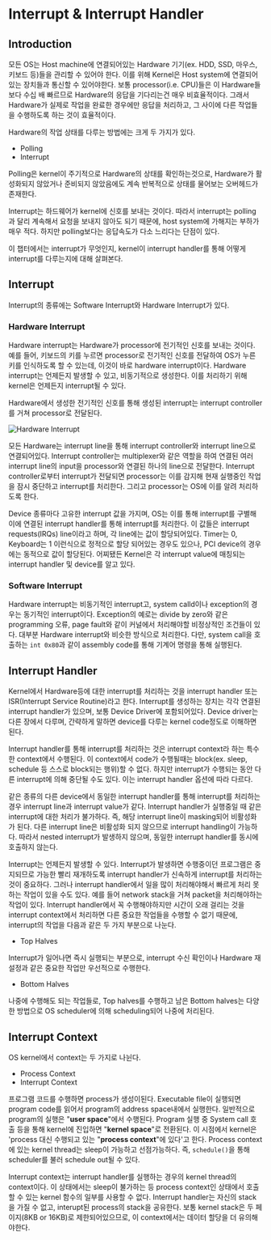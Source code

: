 # Interrupt & Interrupt Handler

## Introduction
모든 OS는 Host machine에 연결되어있는 Hardware 기기(ex. HDD, SSD, 마우스, 키보드 등)들을 관리할 수 있어야 한다. 이를 위해 Kernel은 Host system에 연결되어있는 장치들과 통신할 수 있어야한다. 보통 processor(i.e. CPU)들은 이 Hardware들보다 수십 배 빠르므로 Hardware의 응답을 기다리는건 매우 비효율적이다. 그래서 Hardware가 실제로 작업을 완료한 경우에만 응답을 처리하고, 그 사이에 다른 작업들을 수행하도록 하는 것이 효율적이다.

Hardware의 작업 상태를 다루는 방법에는 크게 두 가지가 있다.

* Polling
* Interrupt 

Polling은 kernel이 주기적으로 Hardware의 상태를 확인하는것으로, Hardware가 활성화되지 않았거나 준비되지 않았음에도 계속 반복적으로 상태를 물어보는 오버헤드가 존재한다.

Interrupt는 하드웨어가 kernel에 신호를 보내는 것이다. 따라서 interrupt는 polling과 달리 계속해서 요청을 보내지 않아도 되기 때문에, host system에 가해지는 부하가 매우 적다. 하지만 polling보다는 응답속도가 다소 느리다는 단점이 있다.

이 챕터에서는 interrupt가 무엇인지, kernel이 interrupt handler를 통해 어떻게 interrupt를 다루는지에 대해 살펴본다.

## Interrupt
Interrupt의 종류에는 Software Interrupt와 Hardware Interrupt가 있다.

### Hardware Interrupt
Hardware interrupt는 Hardware가 processor에 전기적인 신호를 보내는 것이다. 예를 들어, 키보드의 키를 누르면 processor로 전기적인 신호를 전달하여 OS가 누른 키를 인식하도록 할 수 있는데, 이것이 바로 hardware interrupt이다. Hardware interrupt는 언제든지 발생할 수 있고, 비동기적으로 생성한다. 이를 처리하기 위해 kernel은 언제든지 interrupt될 수 있다.

Hardware에서 생성한 전기적인 신호를 통해 생성된 interrupt는 interrupt controller를 거쳐 processor로 전달된다.

<!-- 그림 삽입 -->
![Hardware Interrupt](http://jake.dothome.co.kr/wp-content/uploads/2017/01/interrupt-1a.png)

모든 Hardware는 interrupt line을 통해 interrupt controller와 interrupt line으로 연결되어있다. Interrupt controller는 multiplexer와 같은 역할을 하여 연결된 여러 interrupt line의 input을 processor와 연결된 하나의 line으로 전달한다. Interrupt controller로부터 interrupt가 전달되면 processor는 이를 감지해 현재 실행중인 작업을 잠시 중단하고 interrupt를 처리한다. 그리고 processor는 OS에 이를 알려 처리하도록 한다.

Device 종류마다 고유한 interrupt 값을 가지며, OS는 이를 통해 interrupt를 구별해 이에 연결된 interrupt handler를 통해 interrupt를 처리한다. 이 값들은 interrupt requests(IRQs) line이라고 하며, 각 line에는 값이 할당되어있다. Timer는 0, Keyboard는 1 이런식으로 정적으로 할당 되어있는 경우도 있으나, PCI device의 경우에는 동적으로 값이 할당된다. 어찌됐든 Kernel은 각 interrupt value에 매칭되는 interrupt handler 및 device를 알고 있다.

### Software Interrupt
Hardware interrupt는 비동기적인 interrupt고, system calld이나 exception의 경우는 동기적인 interrupt이다. Exception의 예로는 divide by zero와 같은 programming 오류, page fault와 같이 커널에서 처리해야할 비정상적인 조건들이 있다. 대부분 Hardware interrupt와 비슷한 방식으로 처리한다. 다만, system call을 호출하는 `int 0x80`과 같이 assembly code를 통해 기계어 명령을 통해 실행된다.

## Interrupt Handler
Kernel에서 Hardware등에 대한 interrupt를 처리하는 것을 interrupt handler 또는 ISR(Interrupt Service Routine)라고 한다. Interrupt를 생성하는 장치는 각각 연결된 interrupt handler가 있으며, 보통 Device Driver에 포함되어있다. Device driver는 다른 장에서 다루며, 간략하게 말하면 device를 다루는 kernel code정도로 이해하면 된다.

Interrupt handler를 통해 interrupt를 처리하는 것은 interrupt context라 하는 특수한 context에서 수행된다. 이 context에서 code가 수행될때는 block(ex. sleep, schedule 등 스스로 block되는 행위)할 수 없다. 하지만 interrupt가 수행되는 동안 다른 interrupt에 의해 중단될 수도 있다. 이는 interrupt handler 옵션에 따라 다르다.

같은 종류의 다른 device에서 동일한 interrupt handler를 통해 interrupt를 처리하는 경우 interrupt line과 interrupt value가 같다. Interrupt handler가 실행중일 때 같은 interrupt에 대한 처리가 불가하다. 즉, 해당 interrupt line이 masking되어 비활성화가 된다. 다른 interrupt line은 비활성화 되지 않으므로 interrupt handling이 가능하다. 따라서 nested interrupt가 발생하지 않으며, 동일한 interrupt handler를 동시에 호출하지 않는다.

Interrupt는 언제든지 발생할 수 있다. Interrupt가 발생하면 수행중이던 프로그램은 중지되므로 가능한 빨리 재개하도록 interrupt handler가 신속하게 interrupt를 처리하는것이 중요하다. 그러나 interrupt handler에서 일을 많이 처리해야해서 빠르게 처리 못하는 작업이 있을 수도 있다. 예를 들어 network stack을 거쳐 packet을 처리해야하는 작업이 있다. Interrupt handler에서 꼭 수행해야하지만 시간이 오래 걸리는 것을 interrupt context에서 처리하면 다른 중요한 작업들을 수행할 수 없기 때문에, interrupt의 작업을 다음과 같은 두 가지 부분으로 나눈다.

* Top Halves

Interrupt가 일어나면 즉시 실행되는 부분으로, interrupt 수신 확인이나 Hardware 재설정과 같은 중요한 작업만 우선적으로 수행한다.

* Bottom Halves

나중에 수행해도 되는 작업들로, Top halves를 수행하고 남은 Bottom halves는 다양한 방법으로 OS scheduler에 의해 scheduling되어 나중에 처리된다.

## Interrupt Context
OS kernel에서 context는 두 가지로 나뉜다.
* Process Context
* Interrupt Context

프로그램 코드를 수행하면 process가 생성이된다. Executable file이 실행되면 program code를 읽어서 program의 address space내에서 실행한다. 일반적으로 program의 실행은 "**user space**"에서 수행된다. Program 실행 중 System call 호출 등을 통해 kernel에 진입하면 "**kernel space**"로 전환된다. 이 시점에서 kernel은 'process 대신 수행되고 있는 "**process context**"에 있다'고 한다. Process context에 있는 kernel thread는 sleep이 가능하고 선점가능하다. 즉, `schedule()`을 통해 scheduler를 불러 schedule out될 수 있다.

Interrupt context는 interrupt handler를 실행하는 경우의 kernel thread의 context이다. 이 상태에서는 sleep이 불가하는 등 process context인 상태에서 호출할 수 있는 kernel 함수의 일부를 사용할 수 없다. Interrupt handler는 자신의 stack을 가질 수 없고, interupt된 process의 stack을 공유한다. 보통 kernel stack은 두 페이지(8KB or 16KB)로 제한되어있으므로, 이 context에서는 데이터 할당을 더 유의해야한다.
